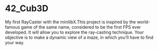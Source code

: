 # 42_Cub3D
My first RayCaster with the minilibX.This project is inspired by the world-famous game of the same name, considered to be the first FPS ever developed. It will allow you to explore the ray-casting technique. Your objective is to make a dynamic view of a maze, in which you'll have to find your way.

